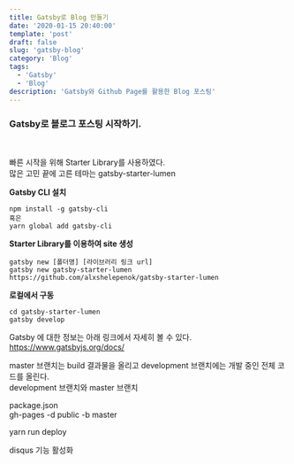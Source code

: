 ```yaml
---
title: Gatsby로 Blog 만들기
date: '2020-01-15 20:40:00'
template: 'post'
draft: false
slug: 'gatsby-blog'
category: 'Blog'
tags:
  - 'Gatsby'
  - 'Blog'
description: 'Gatsby와 Github Page를 활용한 Blog 포스팅'
---
```


### Gatsby로 블로그 포스팅 시작하기.

<br>

빠른 시작을 위해 Starter Library를 사용하였다.  
많은 고민 끝에 고른 테마는 gatsby-starter-lumen

**Gatsby CLI 설치**

```
npm install -g gatsby-cli
혹은
yarn global add gatsby-cli
```

**Starter Library를 이용하여 site 생성**

```
gatsby new [폴더명] [라이브러리 링크 url]
gatsby new gatsby-starter-lumen https://github.com/alxshelepenok/gatsby-starter-lumen
```

**로컬에서 구동**

```
cd gatsby-starter-lumen
gatsby develop
```

Gatsby 에 대한 정보는 아래 링크에서 자세히 볼 수 있다.  
<https://www.gatsbyjs.org/docs/>

master 브랜치는 build 결과물을 올리고
development 브랜치에는 개발 중인 전체 코드를 올린다.  
development 브랜치와 master 브랜치

package.json  
gh-pages -d public -b master

yarn run deploy

disqus 기능 활성화
